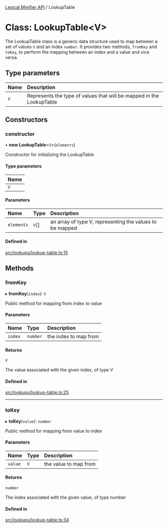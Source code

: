 [Lexical Minifier API](../README.md) / LookupTable

# Class: LookupTable<V\>

The LookupTable class is a generic data structure used to map between a set of values `V` and an index `number`.
It provides two methods, `fromKey` and `toKey`, to perform the mapping between an index and a value and vice versa.

## Type parameters

| Name | Description |
| :------ | :------ |
| `V` | Represents the type of values that will be mapped in the LookupTable |

## Constructors

### constructor

• **new LookupTable**<`V`\>(`elements`)

Constructor for initializing the LookupTable

#### Type parameters

| Name |
| :------ |
| `V` |

#### Parameters

| Name | Type | Description |
| :------ | :------ | :------ |
| `elements` | `V`[] | an array of type V, representing the values to be mapped |

#### Defined in

[src/lookups/lookup-table.ts:15](https://github.com/fedemartinm/lexical-minifier/blob/5f60062/src/lookups/lookup-table.ts#L15)

## Methods

### fromKey

▸ **fromKey**(`index`): `V`

Public method for mapping from index to value

#### Parameters

| Name | Type | Description |
| :------ | :------ | :------ |
| `index` | `number` | the index to map from |

#### Returns

`V`

The value associated with the given index, of type V

#### Defined in

[src/lookups/lookup-table.ts:25](https://github.com/fedemartinm/lexical-minifier/blob/5f60062/src/lookups/lookup-table.ts#L25)

___

### toKey

▸ **toKey**(`value`): `number`

Public method for mapping from value to index

#### Parameters

| Name | Type | Description |
| :------ | :------ | :------ |
| `value` | `V` | the value to map from |

#### Returns

`number`

The index associated with the given value, of type number

#### Defined in

[src/lookups/lookup-table.ts:34](https://github.com/fedemartinm/lexical-minifier/blob/5f60062/src/lookups/lookup-table.ts#L34)
